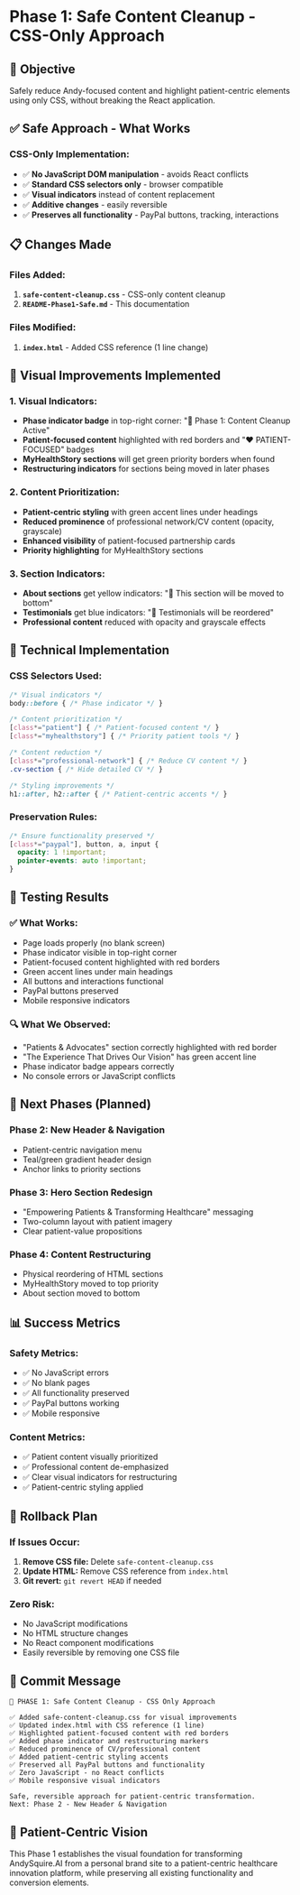 # Phase 1: Safe Content Cleanup - CSS-Only Approach

## 🎯 **Objective**
Safely reduce Andy-focused content and highlight patient-centric elements using only CSS, without breaking the React application.

## ✅ **Safe Approach - What Works**

### **CSS-Only Implementation:**
- ✅ **No JavaScript DOM manipulation** - avoids React conflicts
- ✅ **Standard CSS selectors only** - browser compatible
- ✅ **Visual indicators** instead of content replacement
- ✅ **Additive changes** - easily reversible
- ✅ **Preserves all functionality** - PayPal buttons, tracking, interactions

## 📋 **Changes Made**

### **Files Added:**
1. **`safe-content-cleanup.css`** - CSS-only content cleanup
2. **`README-Phase1-Safe.md`** - This documentation

### **Files Modified:**
1. **`index.html`** - Added CSS reference (1 line change)

## 🎨 **Visual Improvements Implemented**

### **1. Visual Indicators:**
- **Phase indicator badge** in top-right corner: "🧹 Phase 1: Content Cleanup Active"
- **Patient-focused content** highlighted with red borders and "❤️ PATIENT-FOCUSED" badges
- **MyHealthStory sections** will get green priority borders when found
- **Restructuring indicators** for sections being moved in later phases

### **2. Content Prioritization:**
- **Patient-centric styling** with green accent lines under headings
- **Reduced prominence** of professional network/CV content (opacity, grayscale)
- **Enhanced visibility** of patient-focused partnership cards
- **Priority highlighting** for MyHealthStory sections

### **3. Section Indicators:**
- **About sections** get yellow indicators: "📝 This section will be moved to bottom"
- **Testimonials** get blue indicators: "🔄 Testimonials will be reordered"
- **Professional content** reduced with opacity and grayscale effects

## 🔧 **Technical Implementation**

### **CSS Selectors Used:**
```css
/* Visual indicators */
body::before { /* Phase indicator */ }

/* Content prioritization */
[class*="patient"] { /* Patient-focused content */ }
[class*="myhealthstory"] { /* Priority patient tools */ }

/* Content reduction */
[class*="professional-network"] { /* Reduce CV content */ }
.cv-section { /* Hide detailed CV */ }

/* Styling improvements */
h1::after, h2::after { /* Patient-centric accents */ }
```

### **Preservation Rules:**
```css
/* Ensure functionality preserved */
[class*="paypal"], button, a, input { 
  opacity: 1 !important;
  pointer-events: auto !important;
}
```

## 🧪 **Testing Results**

### **✅ What Works:**
- Page loads properly (no blank screen)
- Phase indicator visible in top-right corner
- Patient-focused content highlighted with red borders
- Green accent lines under main headings
- All buttons and interactions functional
- PayPal buttons preserved
- Mobile responsive indicators

### **🔍 What We Observed:**
- "Patients & Advocates" section correctly highlighted with red border
- "The Experience That Drives Our Vision" has green accent line
- Phase indicator badge appears correctly
- No console errors or JavaScript conflicts

## 🚀 **Next Phases (Planned)**

### **Phase 2: New Header & Navigation**
- Patient-centric navigation menu
- Teal/green gradient header design
- Anchor links to priority sections

### **Phase 3: Hero Section Redesign**
- "Empowering Patients & Transforming Healthcare" messaging
- Two-column layout with patient imagery
- Clear patient-value propositions

### **Phase 4: Content Restructuring**
- Physical reordering of HTML sections
- MyHealthStory moved to top priority
- About section moved to bottom

## 📊 **Success Metrics**

### **Safety Metrics:**
- ✅ No JavaScript errors
- ✅ No blank pages
- ✅ All functionality preserved
- ✅ PayPal buttons working
- ✅ Mobile responsive

### **Content Metrics:**
- ✅ Patient content visually prioritized
- ✅ Professional content de-emphasized
- ✅ Clear visual indicators for restructuring
- ✅ Patient-centric styling applied

## 🔄 **Rollback Plan**

### **If Issues Occur:**
1. **Remove CSS file:** Delete `safe-content-cleanup.css`
2. **Update HTML:** Remove CSS reference from `index.html`
3. **Git revert:** `git revert HEAD` if needed

### **Zero Risk:**
- No JavaScript modifications
- No HTML structure changes
- No React component modifications
- Easily reversible by removing one CSS file

## 📝 **Commit Message**
```
🧹 PHASE 1: Safe Content Cleanup - CSS Only Approach

✅ Added safe-content-cleanup.css for visual improvements
✅ Updated index.html with CSS reference (1 line)
✅ Highlighted patient-focused content with red borders
✅ Added phase indicator and restructuring markers
✅ Reduced prominence of CV/professional content
✅ Added patient-centric styling accents
✅ Preserved all PayPal buttons and functionality
✅ Zero JavaScript - no React conflicts
✅ Mobile responsive visual indicators

Safe, reversible approach for patient-centric transformation.
Next: Phase 2 - New Header & Navigation
```

## 🎯 **Patient-Centric Vision**
This Phase 1 establishes the visual foundation for transforming AndySquire.AI from a personal brand site to a patient-centric healthcare innovation platform, while preserving all existing functionality and conversion elements.

